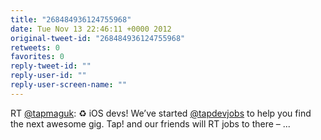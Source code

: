 ```yaml
---
title: "268484936124755968"
date: Tue Nov 13 22:46:11 +0000 2012
original-tweet-id: "268484936124755968"
retweets: 0
favorites: 0
reply-tweet-id: ""
reply-user-id: ""
reply-user-screen-name: ""
---
```

RT <a href="https://twitter.com/tapmaguk">@tapmaguk</a>: ♻ iOS devs! We’ve started <a href="https://twitter.com/tapdevjobs">@tapdevjobs</a> to help you find the next awesome gig. Tap! and our friends will RT jobs to there –  ...
